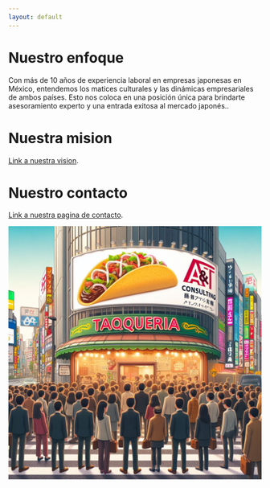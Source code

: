 ```yaml
---
layout: default
---
```


# Nuestro enfoque

Con más de 10 años de experiencia laboral en empresas japonesas en México, entendemos los matices culturales y las dinámicas empresariales de ambos países. Esto nos coloca en una posición única para brindarte asesoramiento experto y una entrada exitosa al mercado japonés..

# Nuestra mision

[Link a nuestra vision](./another-page.html).

# Nuestro contacto

[Link a nuestra pagina de contacto](./contact_us.html).


![Mision](./assets/pics/photo1.jpg)




